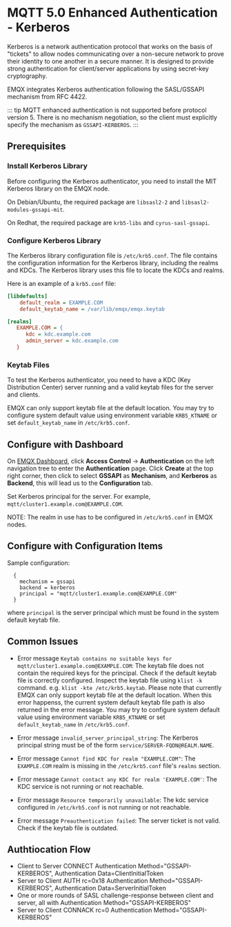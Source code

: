 # MQTT 5.0 Enhanced Authentication - Kerberos

Kerberos is a network authentication protocol that works on the basis of "tickets" to allow nodes communicating over a non-secure network to prove their identity to one another in a secure manner. It is designed to provide strong authentication for client/server applications by using secret-key cryptography.

EMQX integrates Kerberos authentication following the SASL/GSSAPI mechanism from RFC 4422.

::: tip
MQTT enhanced authentication is not supported before protocol version 5.
There is no mechanism negotiation, so the client must explicitly specify the mechanism as `GSSAPI-KERBEROS`.
:::

## Prerequisites

### Install Kerberos Library

Before configuring the Kerberos authenticator, you need to install the MIT Kerberos library on the EMQX node.

On Debian/Ubuntu, the required package are `libsasl2-2` and `libsasl2-modules-gssapi-mit`.

On Redhat, the required package are `krb5-libs` and `cyrus-sasl-gssapi`.

### Configure Kerberos Library

The Kerberos library configuration file is `/etc/krb5.conf`. The file contains the configuration information for the Kerberos library, including the realms and KDCs. The Kerberos library uses this file to locate the KDCs and realms.

Here is an example of a `krb5.conf` file:

```ini
[libdefaults]
    default_realm = EXAMPLE.COM
    default_keytab_name = /var/lib/emqx/emqx.keytab

[realms]
   EXAMPLE.COM = {
      kdc = kdc.example.com
      admin_server = kdc.example.com
   }
```

### Keytab Files

To test the Kerberos authenticator, you need to have a KDC (Key Distribution Center) server running and a valid keytab files for the server and clients.

EMQX can only support keytab file at the default location. You may try to configure system default value using environment variable `KRB5_KTNAME` or set `default_keytab_name` in `/etc/krb5.conf`.

## Configure with Dashboard

On [EMQX Dashboard](http://127.0.0.1:18083/#/authentication), click **Access Control** -> **Authentication** on the left navigation tree to enter the **Authentication** page. Click **Create** at the top right corner, then click to select **GSSAPI** as **Mechanism**, and **Kerberos** as **Backend**, this will lead us to the **Configuration** tab.

Set Kerberos principal for the server. For example, `mqtt/cluster1.example.com@EXAMPLE.COM`.

NOTE: The realm in use has to be configured in `/etc/krb5.conf` in EMQX nodes.

## Configure with Configuration Items

Sample configuration:

```hcl
  {
    mechanism = gssapi
    backend = kerberos
    principal = "mqtt/cluster1.example.com@EXAMPLE.COM"
  }
```

where `principal` is the server principal which must be found in the system default keytab file.

## Common Issues

- Error message `Keytab contains no suitable keys for mqtt/cluster1.example.com@EXAMPLE.COM`: The keytab file does not contain the required keys for the principal. Check if the default keytab file is correctly configured. Inspect the keytab file using `klist -k` command. e.g. `klist -kte /etc/krb5.keytab`. Please note that currently EMQX can only support keytab file at the default location. When this error happenss, the current system default keytab file path is also returned in the error message. You may try to configure system default value using environment variable `KRB5_KTNAME` or set `default_keytab_name` in `/etc/krb5.conf`.

- Error message `invalid_server_principal_string`: The Kerberos principal string must be of the form `service/SERVER-FQDN@REALM.NAME`.

- Error message `Cannot find KDC for realm "EXAMPLE.COM"`: The `EXAMPLE.COM` realm is missing in the `/etc/krb5.conf` file's `realms` section.

- Error message `Cannot contact any KDC for realm 'EXAMPLE.COM'`: The KDC service is not running or not reachable.

- Error message `Resource temporarily unavailable`: The kdc service configured in `/etc/krb5.conf` is not running or not reachable.

- Error message `Preauthentication failed`: The server ticket is not valid. Check if the keytab file is outdated.

## Authtiocation Flow

- Client to Server CONNECT Authentication Method="GSSAPI-KERBEROS", Authentication Data=ClientInitialToken
- Server to Client AUTH rc=0x18 Authentication Method="GSSAPI-KERBEROS", Authentication Data=ServerInitialToken
- One or more rounds of SASL challenge-response between client and server, all with Authentication Method="GSSAPI-KERBEROS"
- Server to Client CONNACK rc=0 Authentication Method="GSSAPI-KERBEROS"
